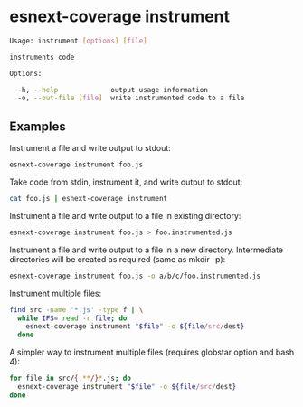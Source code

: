 # esnext-coverage instrument

```sh
Usage: instrument [options] [file]

instruments code

Options:

  -h, --help             output usage information
  -o, --out-file [file]  write instrumented code to a file
```

## Examples

Instrument a file and write output to stdout:  
```sh
esnext-coverage instrument foo.js
```

Take code from stdin, instrument it, and write output to stdout:
```sh
cat foo.js | esnext-coverage instrument
```

Instrument a file and write output to a file in existing directory:
```sh
esnext-coverage instrument foo.js > foo.instrumented.js
```

Instrument a file and write output to a file in a new directory. Intermediate directories will be created as required (same as mkdir -p):

```sh
esnext-coverage instrument foo.js -o a/b/c/foo.instrumented.js
```

Instrument multiple files:

```sh
find src -name '*.js' -type f | \
  while IFS= read -r file; do
    esnext-coverage instrument "$file" -o ${file/src/dest}
  done
```

A simpler way to instrument multiple files (requires globstar option and bash 4):
```sh
for file in src/{,**/}*.js; do
  esnext-coverage instrument "$file" -o ${file/src/dest}
done
```

